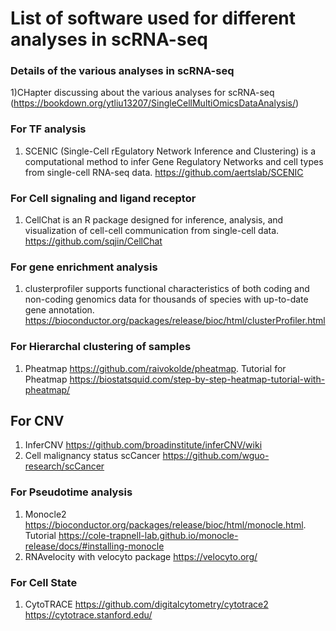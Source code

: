 # List of software used for different analyses in scRNA-seq
### Details of the various analyses in scRNA-seq 
1)CHapter discussing about the various analyses for scRNA-seq (https://bookdown.org/ytliu13207/SingleCellMultiOmicsDataAnalysis/)


### For TF analysis
1) SCENIC (Single-Cell rEgulatory Network Inference and Clustering) is a computational method to infer Gene Regulatory Networks and cell types from single-cell RNA-seq data. https://github.com/aertslab/SCENIC

### For Cell signaling and ligand receptor
1) CellChat is an R package designed for inference, analysis, and visualization of cell-cell communication from single-cell data.  https://github.com/sqjin/CellChat



### For gene enrichment analysis
1) clusterprofiler supports functional characteristics of both coding and non-coding genomics data for thousands of species with up-to-date gene annotation. https://bioconductor.org/packages/release/bioc/html/clusterProfiler.html


### For Hierarchal clustering of samples
1) Pheatmap https://github.com/raivokolde/pheatmap. Tutorial for Pheatmap https://biostatsquid.com/step-by-step-heatmap-tutorial-with-pheatmap/

## For CNV
1) InferCNV https://github.com/broadinstitute/inferCNV/wiki
2) Cell malignancy status scCancer https://github.com/wguo-research/scCancer


### For Pseudotime analysis
1) Monocle2 https://bioconductor.org/packages/release/bioc/html/monocle.html. Tutorial https://cole-trapnell-lab.github.io/monocle-release/docs/#installing-monocle
2) RNAvelocity with velocyto package https://velocyto.org/

### For Cell State 
1) CytoTRACE https://github.com/digitalcytometry/cytotrace2 https://cytotrace.stanford.edu/



